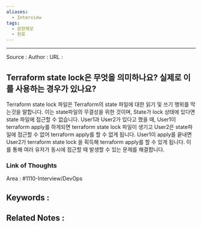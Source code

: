 ```yaml
---
aliases:
  - Interview
tags:
  - 문헌메모
  - 완료
---
```




---


Source :
Author : 
URL :

## Terraform state lock은 무엇을 의미하나요? 실제로 이를 사용하는 경우가 있나요?
Terraform state lock 파일은 Terraform의 state 파일에 대한 읽기 및 쓰기 행위를 막는것을 말합니다. 이는 state파일의 무결성을 위한 것이며, State가 lock 상태에 있다면 state 파일에 접근할 수 없습니다. User1과 User2가 있다고 했을 때, User1이 terraform apply를 하게되면 terraform state lock 파일이 생기고 User2은 state파일에 접근할 수 없어 terraform apply를 할 수 없게 됩니다. User1이 apply를 끝내면 User2가 terraform state lock 을 획득해 terraform apply를 할 수 있게 됩니다. 이를 통해 여러 유저가 동시에 접근할 때 발생할 수 있는 문제를 해결합니다.

### Link of Thoughts
Area : #1110-Interview/DevOps 

Keywords :
- 

Related Notes : 
- 